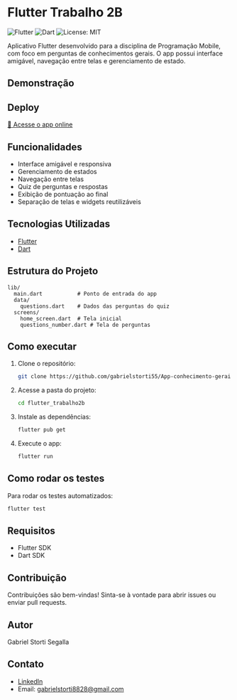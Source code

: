 # Flutter Trabalho 2B

![Flutter](https://img.shields.io/badge/Flutter-02569B?logo=flutter&logoColor=white)
![Dart](https://img.shields.io/badge/Dart-0175C2?logo=dart&logoColor=white)
![License: MIT](https://img.shields.io/badge/License-MIT-yellow.svg)

Aplicativo Flutter desenvolvido para a disciplina de Programação Mobile, com foco em perguntas de conhecimentos gerais. O app possui interface amigável, navegação entre telas e gerenciamento de estado.

## Demonstração



## Deploy

[🔗 Acesse o app online](https://app-conhecimento-gerais.vercel.app/)


## Funcionalidades

- Interface amigável e responsiva
- Gerenciamento de estados
- Navegação entre telas
- Quiz de perguntas e respostas
- Exibição de pontuação ao final
- Separação de telas e widgets reutilizáveis

## Tecnologias Utilizadas

- [Flutter](https://flutter.dev/) 
- [Dart](https://dart.dev/) 

## Estrutura do Projeto

```
lib/
  main.dart           # Ponto de entrada do app
  data/
    questions.dart    # Dados das perguntas do quiz
  screens/
    home_screen.dart  # Tela inicial
    questions_number.dart # Tela de perguntas
```

## Como executar

1. Clone o repositório:
    ```bash
    git clone https://github.com/gabrielstorti55/App-conhecimento-gerais.git
    ```
2. Acesse a pasta do projeto:
    ```bash
    cd flutter_trabalho2b
    ```
3. Instale as dependências:
    ```bash
    flutter pub get
    ```
4. Execute o app:
    ```bash
    flutter run
    ```

## Como rodar os testes

Para rodar os testes automatizados:

```bash
flutter test
```

## Requisitos

- Flutter SDK
- Dart SDK

## Contribuição

Contribuições são bem-vindas! Sinta-se à vontade para abrir issues ou enviar pull requests.

## Autor

Gabriel Storti Segalla

## Contato

- [LinkedIn](https://www.linkedin.com/in/gabriel-storti/)
- Email: gabrielstorti8828@gmail.com

